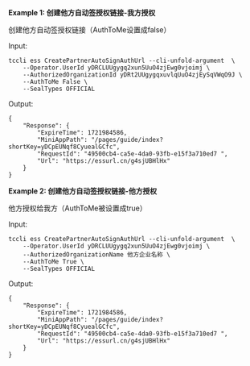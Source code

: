 **Example 1: 创建他方自动签授权链接-我方授权**

创建他方自动签授权链接（AuthToMe设置成false）


Input: 

```
tccli ess CreatePartnerAutoSignAuthUrl --cli-unfold-argument  \
    --Operator.UserId yDRCLUUgygq2xun5UuO4zjEwg0vjoimj \
    --AuthorizedOrganizationId yDRt2UUgygqxuvlqUuO4zjEySqVWqO9J \
    --AuthToMe False \
    --SealTypes OFFICIAL
```

Output: 
```
{
    "Response": {
        "ExpireTime": 1721984586,
        "MiniAppPath": "/pages/guide/index?shortKey=yDCpEUNqf8CyuealGCfc",
        "RequestId": "49500cb4-ca5e-4da0-93fb-e15f3a710ed7 ",
        "Url": "https://essurl.cn/g4sjUBHlHx"
    }
}
```

**Example 2: 创建他方自动签授权链接-他方授权**

他方授权给我方（AuthToMe被设置成true）

Input: 

```
tccli ess CreatePartnerAutoSignAuthUrl --cli-unfold-argument  \
    --Operator.UserId yDRCLUUgygq2xun5UuO4zjEwg0vjoimj \
    --AuthorizedOrganizationName 他方企业名称 \
    --AuthToMe True \
    --SealTypes OFFICIAL
```

Output: 
```
{
    "Response": {
        "ExpireTime": 1721984586,
        "MiniAppPath": "/pages/guide/index?shortKey=yDCpEUNqf8CyuealGCfc",
        "RequestId": "49500cb4-ca5e-4da0-93fb-e15f3a710ed7 ",
        "Url": "https://essurl.cn/g4sjUBHlHx"
    }
}
```

